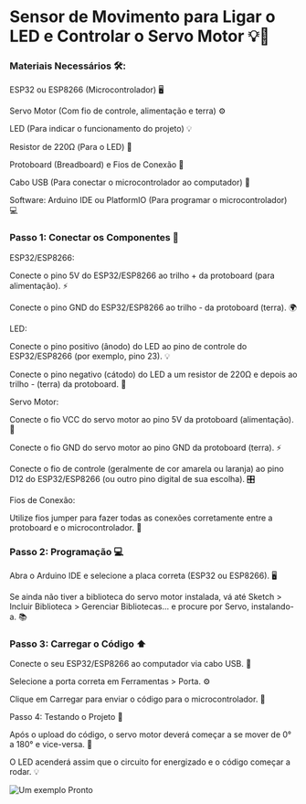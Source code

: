 # Sensor de Movimento para Ligar o LED e Controlar o Servo Motor 💡🤖

### Materiais Necessários 🛠️:

ESP32 ou ESP8266 (Microcontrolador) 🖥️

Servo Motor (Com fio de controle, alimentação e terra) ⚙️

LED (Para indicar o funcionamento do projeto) 💡

Resistor de 220Ω (Para o LED) 🔌

Protoboard (Breadboard) e Fios de Conexão 🔗

Cabo USB (Para conectar o microcontrolador ao computador) 📡

Software: Arduino IDE ou PlatformIO (Para programar o microcontrolador) 💻


### Passo 1: Conectar os Componentes 🔌

ESP32/ESP8266:

Conecte o pino 5V do ESP32/ESP8266 ao trilho + da protoboard (para alimentação). ⚡

Conecte o pino GND do ESP32/ESP8266 ao trilho - da protoboard (terra). 🌍

LED:

Conecte o pino positivo (ânodo) do LED ao pino de controle do ESP32/ESP8266 (por exemplo, pino 23). 💡

Conecte o pino negativo (cátodo) do LED a um resistor de 220Ω e depois ao trilho - (terra) da protoboard. 🔴

Servo Motor:

Conecte o fio VCC do servo motor ao pino 5V da protoboard (alimentação). 🔋

Conecte o fio GND do servo motor ao pino GND da protoboard (terra). ⚡

Conecte o fio de controle (geralmente de cor amarela ou laranja) ao pino D12 do ESP32/ESP8266 (ou outro pino digital de sua escolha). 🎛️

Fios de Conexão:

Utilize fios jumper para fazer todas as conexões corretamente entre a protoboard e o microcontrolador. 🔌


### Passo 2: Programação 💻


Abra o Arduino IDE e selecione a placa correta (ESP32 ou ESP8266). 🖥️

Se ainda não tiver a biblioteca do servo motor instalada, vá até Sketch > Incluir Biblioteca > Gerenciar Bibliotecas... e procure por Servo, instalando-a. 📚


### Passo 3: Carregar o Código ⬆️


Conecte o seu ESP32/ESP8266 ao computador via cabo USB. 🔌

Selecione a porta correta em Ferramentas > Porta. ⚙️

Clique em Carregar para enviar o código para o microcontrolador. 🚀

Passo 4: Testando o Projeto 🧪

Após o upload do código, o servo motor deverá começar a se mover de 0° a 180° e vice-versa. 🔄

O LED acenderá assim que o circuito for energizado e o código começar a rodar. 💡

![Um exemplo Pronto]()
